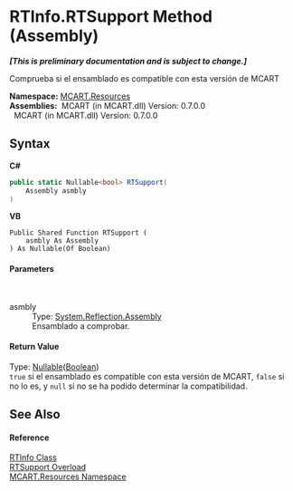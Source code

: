 # RTInfo.RTSupport Method (Assembly)
 _**\[This is preliminary documentation and is subject to change.\]**_

Comprueba si el ensamblado es compatible con esta versión de MCART

**Namespace:**&nbsp;<a href="041b170e-5907-685d-b002-4dcd9adea31f">MCART.Resources</a><br />**Assemblies:**&nbsp;&nbsp;MCART (in MCART.dll) Version: 0.7.0.0<br />&nbsp;&nbsp;MCART (in MCART.dll) Version: 0.7.0.0<br />

## Syntax

**C#**<br />
``` C#
public static Nullable<bool> RTSupport(
	Assembly asmbly
)
```

**VB**<br />
``` VB
Public Shared Function RTSupport ( 
	asmbly As Assembly
) As Nullable(Of Boolean)
```


#### Parameters
&nbsp;<dl><dt>asmbly</dt><dd>Type: <a href="http://msdn2.microsoft.com/es-es/library/xbe1wdx9" target="_blank">System.Reflection.Assembly</a><br />Ensamblado a comprobar.</dd></dl>

#### Return Value
Type: <a href="http://msdn2.microsoft.com/es-es/library/b3h38hb0" target="_blank">Nullable</a>(<a href="http://msdn2.microsoft.com/es-es/library/a28wyd50" target="_blank">Boolean</a>)<br />`true` si el ensamblado es compatible con esta versión de MCART, `false` si no lo es, y `null` si no se ha podido determinar la compatibilidad.

## See Also


#### Reference
<a href="9c30bd9a-73a2-58c3-e857-621b4a73d057">RTInfo Class</a><br /><a href="c9f9d59e-d767-0785-c8ab-ae7f5fef828d">RTSupport Overload</a><br /><a href="041b170e-5907-685d-b002-4dcd9adea31f">MCART.Resources Namespace</a><br />